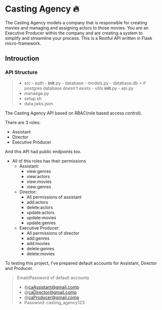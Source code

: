 # Casting Agency 🔥
The Casting Agency models a company that is responsible for creating movies and managing and assigning actors to those movies. You are an Executive Producer within the company and are creating a system to simplify and streamline your process.
This is a Restful API written in Flask micro-framework.



## Introuction

### API Structure
>* src
        - auth
            - __init__.py
        - database
            - models.py
            - database.db > if postgres database doesn't exists
        - utils
            __init__.py
        - api.py
>* manaage.py
>* setup.sh
>* data.jwks.json


The Casting Agency API based on RBAC(role based access control).

There are 3 roles:
  - Assistant
  - Director
  - Executive Producer

And this API had public endpoints too.

* All of this roles has their permissions
    * Assistant:
        - view:genres
        - view:actors
        - view:movies
        - view:genres
    * Director:
        - All permissions of assistant
        - add:actors
        - delete:actors
        - update:actors
        - update:movies
        - update:genres
    * Executive Producer:
        - All permissions of director
        - add:genres
        - add:movies
        - delete:genres
        - delete:movies

To testing this project, I've prepared default accounts for Assistant, Director and Producer.
> Email/Password of default accounts
>* @caAssistant@gmail.comp
>* @caDirector@gmail.comp
>* @caProducer@gmail.comp
>* Password: casting_agency123



